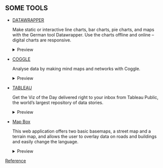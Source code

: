 
## SOME TOOLS

- [DATAWRAPPER](https://www.datawrapper.de/)
  <p>Make static or interactive line charts, bar charts, pie charts, and maps with the German tool Datawrapper. Use the charts offline and online – digital charts are responsive.</p>
  <details>
    <summary>Preview</summary>
    <img src="examples/Datawrapper.png">
  </details>
  
- [COGGLE](https://coggle.it/)
  <p>Analyse data by making mind maps and networks with Coggle.</p>
  <details>
    <summary>Preview</summary>
    <img src="examples/Coggle.png">
  </details>
  
- [TABLEAU](https://www.tableau.com/)
  <p>Get the Viz of the Day delivered right to your inbox from Tableau Public, the world’s largest repository of data stories.</p>
  <details>
    <summary>Preview</summary>
    <img src="examples/tableau.png">
  </details>
  
- [Map Box](https://www.mapbox.com/)
  <p>This web application offers two basic basemaps, a street map and a terrain map, and allows the user to overlay data on roads and buildings and easily change the language.</p>
  <details>
    <summary>Preview</summary>
    <img src="examples/infoamazonia.png">
  </details>
  
 [Reference](https://en.rockcontent.com/blog/data-visualization-tools-for-journalists/)
 

